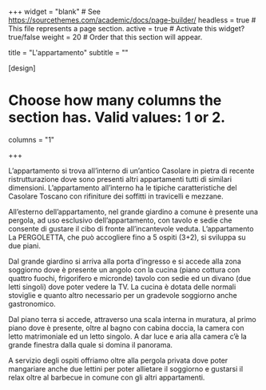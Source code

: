 +++
widget = "blank"  # See https://sourcethemes.com/academic/docs/page-builder/
headless = true  # This file represents a page section.
active = true  # Activate this widget? true/false
weight = 20  # Order that this section will appear.

title = "L'appartamento"
subtitle = ""

[design]
  # Choose how many columns the section has. Valid values: 1 or 2.
  columns = "1"

+++

L’appartamento si trova all’interno di un’antico Casolare in pietra di recente ristrutturazione dove sono presenti altri appartamenti tutti di similari dimensioni. L’appartamento all’interno ha le tipiche caratteristiche del Casolare Toscano con rifiniture dei soffitti in travicelli e mezzane.

All’esterno dell’appartamento, nel grande giardino a comune è presente una pergola, ad uso esclusivo dell’appartamento, con tavolo e sedie che consente di gustare il cibo di fronte all’incantevole veduta.
L’appartamento La PERGOLETTA, che può accogliere fino a 5 ospiti (3+2), si sviluppa su due piani.

Dal grande giardino si arriva alla porta d’ingresso e si accede alla zona soggiorno dove è presente un angolo con la cucina (piano cottura con quattro fuochi, frigorifero e micronde) tavolo con sedie ed un divano (due letti singoli) dove poter vedere la TV. La cucina è dotata delle normali stoviglie e quanto altro necessario per un gradevole soggiorno anche gastronomico.

Dal piano terra si accede, attraverso una scala interna in muratura, al primo piano dove è presente, oltre al bagno con cabina doccia, la camera con letto matrimoniale ed un letto singolo. A dar luce e aria alla camera c’è la grande finestra dalla quale si domina il panorama.

A servizio degli ospiti offriamo  oltre alla pergola privata dove poter mangariare anche due lettini per poter allietare il soggiorno e gustarsi il relax oltre al barbecue in comune con gli altri appartamenti.
